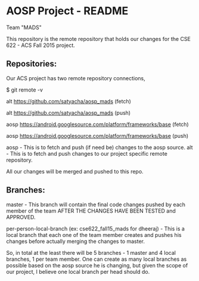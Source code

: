 # AOSP Project - README

Team "MADS"

This repository is the remote repository that holds our changes for the CSE 622 - ACS Fall 2015 project.

Repositories:
-------------

Our ACS project has two remote repository connections,

$ git remote -v

alt	https://github.com/satyacha/aosp_mads (fetch)

alt	https://github.com/satyacha/aosp_mads (push)

aosp	https://android.googlesource.com/platform/frameworks/base (fetch)

aosp	https://android.googlesource.com/platform/frameworks/base (push)

aosp - This is to fetch and push (if need be) changes to the aosp source.
alt - This is to fetch and push changes to our project specific remote repository.

All our changes will be merged and pushed to this repo.

Branches:
---------

master - This branch will contain the final code changes pushed by each member of the team AFTER THE CHANGES HAVE BEEN TESTED and APPROVED.

per-person-local-branch (ex: cse622_fall15_mads for dheeraj) - This is a local branch that each one of the team member creates and pushes his changes before actually merging the changes to master.

So, in total at the least there will be 5 branches - 1 master and 4 local branches, 1 per team member. One can create as many local branches as possible based on the aosp source he is changing, but given the scope of our project, I believe one local branch per head should do.

